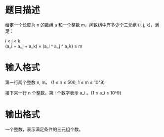 # 题目描述
给定一个长度为 n 的数组 a 和一个整数 m，问数组中有多少个三元组 (i, j, k)，满足：

i < j < k  
(a_i + a_j + a_k) × (a_i ^ a_j ^ a_k) ≥ m

# 输入格式
第一行两个整数 n, m。 (1 ≤ n ≤ 500, 1 ≤ m ≤ 10^9)

接下来一行 n 个整数，第 i 个数字表示 a_i 。(1 ≤ a_i ≤ 10^9)

# 输出格式
一个整数，表示满足条件的三元组个数。
